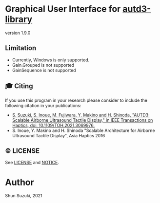 # Graphical User Interface for [autd3-library](https://github.com/shinolab/autd3-library-software)

version 1.9.0

## Limitation

* Currently, Windows is only supported.
* Gain.Grouped is not supported
* GainSequence is not supported

## :mortar_board: Citing

If you use this program in your research please consider to include the following citation in your publications:

* [S. Suzuki, S. Inoue, M. Fujiwara, Y. Makino and H. Shinoda, "AUTD3: Scalable Airborne Ultrasound Tactile Display," in IEEE Transactions on Haptics, doi: 10.1109/TOH.2021.3069976.](https://ieeexplore.ieee.org/document/9392322)
* S. Inoue, Y. Makino and H. Shinoda "Scalable Architecture for Airborne Ultrasound Tactile Display", Asia Haptics 2016

## :copyright: LICENSE

See [LICENSE](./LICENSE) and [NOTICE](./NOTICE).

# Author

Shun Suzuki, 2021
